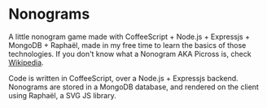 Nonograms
=========

A little nonogram game made with CoffeeScript + Node.js + Expressjs + MongoDB + Raphaël, made in my free time to learn the 
basics of those technologies. If you don't know what a Nonogram AKA Picross is, check [Wikipedia](http://en.wikipedia.org/wiki/Nonogram).

Code is written in CoffeeScript, over a Node.js + Expressjs backend. Nonograms are stored in a MongoDB database,
and rendered on the client using Raphaël, a SVG JS library. 
